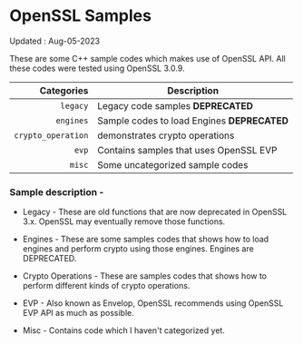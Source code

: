 # OpenSSL Samples

Updated : Aug-05-2023


These are some C++ sample codes which makes use of OpenSSL API. All these codes were tested using OpenSSL 3.0.9.

| Categories | Description                  |
|-----------:|------------------------------|
|   `legacy` | Legacy code samples **DEPRECATED** |
|  `engines` | Sample codes to load Engines **DEPRECATED** |
| `crypto_operation` | demonstrates crypto operations |
|      `evp` | Contains samples that uses OpenSSL EVP |
|     `misc` | Some uncategorized sample codes |




### Sample description -
+ Legacy - These are old functions that are now deprecated in OpenSSL 3.x. OpenSSL may eventually remove those functions. 

+ Engines - These are some samples codes that shows how to load engines and perform crypto using those engines. Engines are DEPRECATED.

+ Crypto Operations - These are samples codes that shows how to perform different kinds of crypto operations.

+ EVP - Also known as Envelop, OpenSSL recommends using OpenSSL EVP API as much as possible.

+ Misc - Contains code which I haven't categorized yet.
